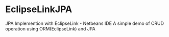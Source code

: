 # EclipseLinkJPA

JPA Implemention with EclipseLink - Netbeans IDE
A simple demo of CRUD operation using ORM(EclipseLink) and JPA

